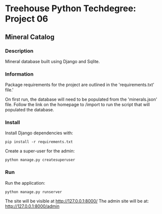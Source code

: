 # Treehouse Python Techdegree: Project 06

## Mineral Catalog

### Description
Mineral database built using Django and Sqlite.

### Information 
Package requirements for the project are outlined in the 'requirements.txt' file.'

On first run, the database will need to be populated from the 'minerals.json' file.
Follow the link on the homepage to /import to run the script that will populated the database.

### Install
Install Django dependencies with:

```pip install -r requirements.txt```

Create a super-user for the admin:

```python manage.py createsuperuser```

### Run  
Run the application:

```python manage.py runserver```

The site will be visible at http://127.0.0.1:8000/
The admin site will be at: http://127.0.0.1:8000/admin


